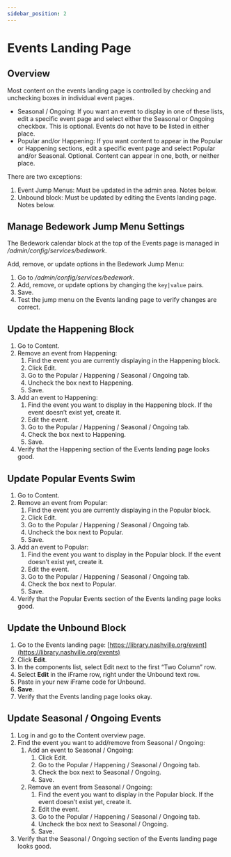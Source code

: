 ```yaml
---
sidebar_position: 2
---
```


# Events Landing Page

## Overview

Most content on the events landing page is controlled by checking and unchecking boxes in individual event pages.
- Seasonal / Ongoing: If you want an event to display in one of these lists, edit a specific event page and select either the Seasonal or Ongoing checkbox. This is optional. Events do not have to be listed in either place.
- Popular and/or Happening: If you want content to appear in the Popular or Happening sections, edit a specific event page and select Popular and/or Seasonal. Optional. Content can appear in one, both, or neither place.

There are two exceptions:
1. Event Jump Menus: Must be updated in the admin area. Notes below.
2. Unbound block: Must be updated by editing the Events landing page. Notes below.


## Manage Bedework Jump Menu Settings

The Bedework calendar block at the top of the Events page is managed in _/admin/config/services/bedework_.

Add, remove, or update options in the Bedework Jump Menu:
1. Go to _/admin/config/services/bedework_.
2. Add, remove, or update options by changing the `key|value` pairs.
3. Save.
4. Test the jump menu on the Events landing page to verify changes are correct.

## Update the Happening Block

1. Go to Content.
1. Remove an event from Happening:
   1. Find the event you are currently displaying in the Happening block.
   1. Click Edit.
   1. Go to the Popular / Happening / Seasonal / Ongoing tab.
   1. Uncheck the box next to Happening.
   1. Save.
1. Add an event to Happening:
   1. Find the event you want to display in the Happening block. If the event doesn’t exist yet, create it.
   1. Edit the event.
   1. Go to the Popular / Happening / Seasonal / Ongoing tab.
   1. Check the box next to Happening.
   1. Save.
1. Verify that the Happening section of the Events landing page looks good.

## Update Popular Events Swim

1. Go to Content.
1. Remove an event from Popular:
   1. Find the event you are currently displaying in the Popular block.
   1. Click Edit.
   1. Go to the Popular / Happening / Seasonal / Ongoing tab.
   1. Uncheck the box next to Popular.
   1. Save.
1. Add an event to Popular:
   1. Find the event you want to display in the Popular block. If the event doesn’t exist yet, create it.
   1. Edit the event.
   1. Go to the Popular / Happening / Seasonal / Ongoing tab.
   1. Check the box next to Popular.
   1. Save.
1. Verify that the Popular Events section of the Events landing page looks good.

## Update the Unbound Block

1. Go to the Events landing page: [https://library.nashville.org/event](https://library.nashville.org/events)
1. Click **Edit**.
1. In the components list, select Edit next to the first “Two Column” row.
1. Select **Edit** in the iFrame row, right under the Unbound text row.
1. Paste in your new iFrame code for Unbound.
1. **Save**.
1. Verify that the Events landing page looks okay.

## Update Seasonal / Ongoing Events

1. Log in and go to the Content overview page.
1. Find the event you want to add/remove from Seasonal / Ongoing:
   1. Add an event to Seasonal / Ongoing:
      1. Click Edit.
      1. Go to the Popular / Happening / Seasonal / Ongoing tab.
      1. Check the box next to Seasonal / Ongoing.
      1. Save.
   1. Remove an event from Seasonal / Ongoing:
      1. Find the event you want to display in the Popular block. If the event doesn’t exist yet, create it.
      1. Edit the event.
      1. Go to the Popular / Happening / Seasonal / Ongoing tab.
      1. Uncheck the box next to Seasonal / Ongoing.
      1. Save.
1. Verify that the Seasonal / Ongoing section of the Events landing page looks good.
